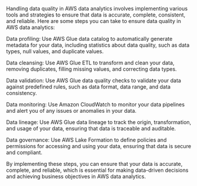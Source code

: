 Handling data quality in AWS data analytics involves implementing various tools and strategies to ensure that data is accurate, complete, consistent, and reliable. Here are some steps you can take to ensure data quality in AWS data analytics:

Data profiling: Use AWS Glue data catalog to automatically generate metadata for your data, including statistics about data quality, such as data types, null values, and duplicate values.

Data cleansing: Use AWS Glue ETL to transform and clean your data, removing duplicates, filling missing values, and correcting data types.

Data validation: Use AWS Glue data quality checks to validate your data against predefined rules, such as data format, data range, and data consistency.

Data monitoring: Use Amazon CloudWatch to monitor your data pipelines and alert you of any issues or anomalies in your data.

Data lineage: Use AWS Glue data lineage to track the origin, transformation, and usage of your data, ensuring that data is traceable and auditable.

Data governance: Use AWS Lake Formation to define policies and permissions for accessing and using your data, ensuring that data is secure and compliant.

By implementing these steps, you can ensure that your data is accurate, complete, and reliable, which is essential for making data-driven decisions and achieving business objectives in AWS data analytics.
